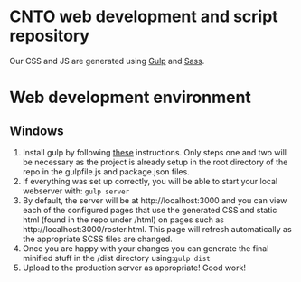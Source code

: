 # CNTO web development and script repository

Our CSS and JS are generated using [Gulp](http://gulpjs.com/) and [Sass](http://sass-lang.com/).

# Web development environment

## Windows

1. Install gulp by following [these](http://omcfarlane.co.uk/install-gulp-js-windows/) instructions.  Only steps one and two will be necessary as the project is already setup in the root directory of the repo in the gulpfile.js and package.json files.
2. If everything was set up correctly, you will be able to start your local webserver with: ```gulp server```
3. By default, the server will be at http://localhost:3000 and you can view each of the configured pages that use the generated CSS and static html (found in the repo under /html) on pages such as http://localhost:3000/roster.html.  This page will refresh automatically as the appropriate SCSS files are changed.
4. Once you are happy with your changes you can generate the final minified stuff in the /dist directory using:```gulp dist```
5. Upload to the production server as appropriate! Good work!
